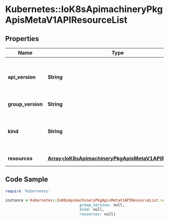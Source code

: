 # Kubernetes::IoK8sApimachineryPkgApisMetaV1APIResourceList

## Properties

Name | Type | Description | Notes
------------ | ------------- | ------------- | -------------
**api_version** | **String** | APIVersion defines the versioned schema of this representation of an object. Servers should convert recognized schemas to the latest internal value, and may reject unrecognized values. More info: https://git.k8s.io/community/contributors/devel/sig-architecture/api-conventions.md#resources | [optional] 
**group_version** | **String** | groupVersion is the group and version this APIResourceList is for. | 
**kind** | **String** | Kind is a string value representing the REST resource this object represents. Servers may infer this from the endpoint the client submits requests to. Cannot be updated. In CamelCase. More info: https://git.k8s.io/community/contributors/devel/sig-architecture/api-conventions.md#types-kinds | [optional] 
**resources** | [**Array&lt;IoK8sApimachineryPkgApisMetaV1APIResource&gt;**](IoK8sApimachineryPkgApisMetaV1APIResource.md) | resources contains the name of the resources and if they are namespaced. | 

## Code Sample

```ruby
require 'Kubernetes'

instance = Kubernetes::IoK8sApimachineryPkgApisMetaV1APIResourceList.new(api_version: null,
                                 group_version: null,
                                 kind: null,
                                 resources: null)
```



